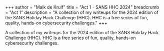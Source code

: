 +++
author = "Maik de Kruif"
title = "Act 1 - SANS HHC 2024"
breadcrumb = "Act 1"
description = "A collection of my writeups for the 2024 edition of the SANS Holiday Hack Challenge (HHC). HHC is a free series of fun, quality, hands-on cybersecurity challenges."
+++

A collection of my writeups for the 2024 edition of the SANS Holiday Hack Challenge (HHC). HHC is a free series of fun, quality, hands-on cybersecurity challenges.
